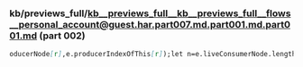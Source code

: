### kb/previews_full/kb__previews_full__kb__previews_full__flows__personal_account@guest.har.part007.md.part001.md.part001.md (part 002)

```md
oducerNode[r],e.producerIndexOfThis[r]);let n=e.liveConsumerNode.length-1;if(e.liveConsumerNode[t]=e.liveConsumerN
```

```
